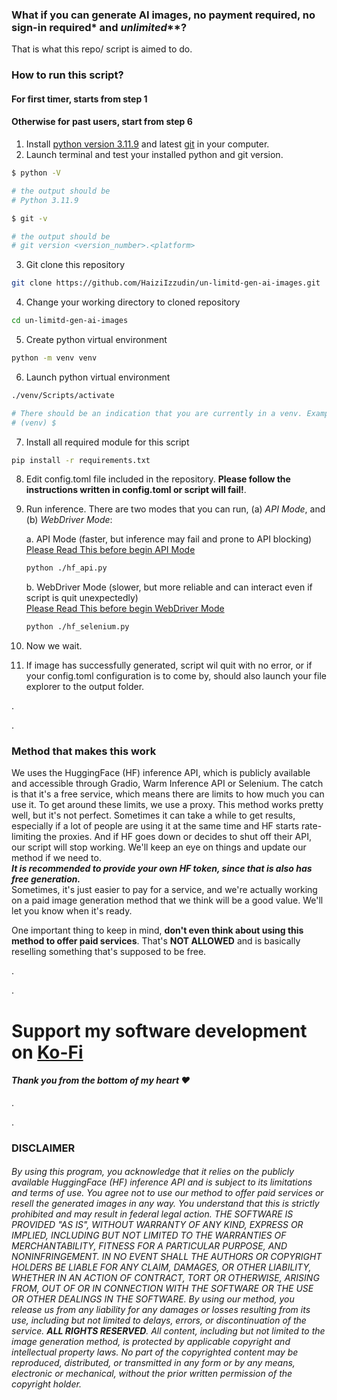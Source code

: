 ### What if you can generate AI images, no payment required, no sign-in required* and _unlimited_**?
That is what this repo/ script is aimed to do.

### How to run this script?
#### For first timer, starts from step 1
#### Otherwise for past users, start from step 6
1. Install [python version 3.11.9](https://www.python.org/downloads/release/python-3119/) and latest [git](https://git-scm.com/downloads) in your computer.
2. Launch terminal and test your installed python and git version.
```bash
$ python -V
```
```bash
# the output should be
# Python 3.11.9
```
```bash
$ git -v
```
```bash
# the output should be
# git version <version_number>.<platform>
```
3. Git clone this repository
```bash
git clone https://github.com/HaiziIzzudin/un-limitd-gen-ai-images.git
```
4. Change your working directory to cloned repository
```bash
cd un-limitd-gen-ai-images
```
5. Create python virtual environment
```bash
python -m venv venv
```
6. Launch python virtual environment
```bash
./venv/Scripts/activate
```
```bash
# There should be an indication that you are currently in a venv. Example:
# (venv) $
```
7. Install all required module for this script
```bash
pip install -r requirements.txt
```
8. Edit config.toml file included in the repository. **Please follow the instructions written in config.toml or script will fail!**.
9. Run inference. There are two modes that you can run, (a) _API Mode_, and (b) _WebDriver Mode_:

   a. API Mode (faster, but inference may fail and prone to API blocking)<br>
   [Please Read This before begin API Mode](docs/api_setup.md)
   ```bash
   python ./hf_api.py
   ```
      
   b. WebDriver Mode (slower, but more reliable and can interact even if script is quit unexpectedly)<br>
   [Please Read This before begin WebDriver Mode](docs/selenium_setup.md)
    
   ```bash
   python ./hf_selenium.py
   ```

11. Now we wait.
12. If image has successfully generated, script wil quit with no error, or if your config.toml configuration is to come by, should also launch your file explorer to the output folder.

.

.
### Method that makes this work
We uses the HuggingFace (HF) inference API, which is publicly available and accessible through Gradio, Warm Inference API or Selenium. The catch is that it's a free service, which means there are limits to how much you can use it. To get around these limits, we use a proxy. This method works pretty well, but it's not perfect. Sometimes it can take a while to get results, especially if a lot of people are using it at the same time and HF starts rate-limiting the proxies. And if HF goes down or decides to shut off their API, our script will stop working. We'll keep an eye on things and update our method if we need to.<br>
***It is recommended to provide your own HF token, since that is also has free generation.***<br>
Sometimes, it's just easier to pay for a service, and we're actually working on a paid image generation method that we think will be a good value. We'll let you know when it's ready.

One important thing to keep in mind, **don't even think about using this method to offer paid services**. That's **NOT ALLOWED** and is basically reselling something that's supposed to be free.

.

.

# Support my software development on [Ko-Fi](https://ko-fi.com/haiziizzudin)
#### *Thank you from the bottom of my heart ❤️*

.

.

### DISCLAIMER
###### By using this program, you acknowledge that it relies on the publicly available HuggingFace (HF) inference API and is subject to its limitations and terms of use. You agree not to use our method to offer paid services or resell the generated images in any way. You understand that this is strictly prohibited and may result in federal legal action. THE SOFTWARE IS PROVIDED "AS IS", WITHOUT WARRANTY OF ANY KIND, EXPRESS OR IMPLIED, INCLUDING BUT NOT LIMITED TO THE WARRANTIES OF MERCHANTABILITY, FITNESS FOR A PARTICULAR PURPOSE, AND NONINFRINGEMENT. IN NO EVENT SHALL THE AUTHORS OR COPYRIGHT HOLDERS BE LIABLE FOR ANY CLAIM, DAMAGES, OR OTHER LIABILITY, WHETHER IN AN ACTION OF CONTRACT, TORT OR OTHERWISE, ARISING FROM, OUT OF OR IN CONNECTION WITH THE SOFTWARE OR THE USE OR OTHER DEALINGS IN THE SOFTWARE. By using our method, you release us from any liability for any damages or losses resulting from its use, including but not limited to delays, errors, or discontinuation of the service. **ALL RIGHTS RESERVED**. All content, including but not limited to the image generation method, is protected by applicable copyright and intellectual property laws. No part of the copyrighted content may be reproduced, distributed, or transmitted in any form or by any means, electronic or mechanical, without the prior written permission of the copyright holder.
